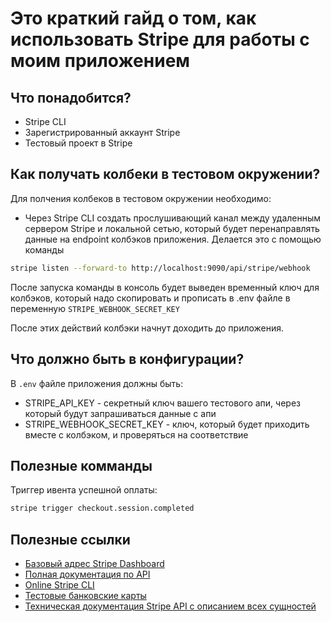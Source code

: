 # Это краткий гайд о том, как использовать Stripe для работы с моим приложением

## Что понадобится?

- Stripe CLI
- Зарегистрированный аккаунт Stripe
- Тестовый проект в Stripe

## Как получать колбеки в тестовом окружении?

Для полчения колбеков в тестовом окружении необходимо:

- Через Stripe CLI создать прослушивающий канал между удаленным сервером Stripe и локальной сетью, который будет перенаправлять данные на endpoint колбэков приложения.
Делается это с помощью команды 
```bash
stripe listen --forward-to http://localhost:9090/api/stripe/webhook
```
После запуска команды в консоль будет выведен временный ключ для колбэков, который надо скопировать и прописать в .env файле в переменную `STRIPE_WEBHOOK_SECRET_KEY`

После этих действий колбэки начнут доходить до приложения.

## Что должно быть в конфигурации?

В `.env` файле приложения должны быть:

- STRIPE_API_KEY - секретный ключ вашего тестового апи, через который будут запрашиваться данные с апи
- STRIPE_WEBHOOK_SECRET_KEY - ключ, который будет приходить вместе с колбэком, и проверяться на соответствие

## Полезные комманды

Триггер ивента успешной оплаты:

```bash
stripe trigger checkout.session.completed
```

## Полезные ссылки

- [Базовый адрес Stripe Dashboard](https://dashboard.stripe.com/test/dashboard)
- [Полная документация по API](https://docs.stripe.com/)
- [Online Stripe CLI](https://docs.stripe.com/stripe-cli)
- [Тестовые банковские карты](https://docs.stripe.com/testing)
- [Техническая документация Stripe API с описанием всех сущностей](https://github.com/stripe/stripe-java/)